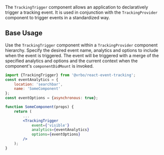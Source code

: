The `TrackingTrigger` component allows an application to declaratively trigger a tracking event. It is used in conjunction with the `TrackingProvider` component to trigger events in a standardized way.

## Base Usage

Use the `TrackingTrigger` component within a `TrackingProvider` component hierarchy. Specify the desired event name, analytics and options to include when the event is triggered. The event will be triggered with a merge of the specified analytics and options and the current context when the component's `componentDidMount` is invoked.

```jsx
import {TrackingTrigger} from '@vrbo/react-event-tracking';
const eventAnalytics = {
    location: 'searchbar',
    name: 'SomeComponent'
};
const eventOptions = {asynchronous: true};

function SomeComponent(props) {
    return (
        ...
        <TrackingTrigger
            event={'visible'}
            analytics={eventAnalytics}
            options={eventOptions}
        />
    );
}
```
